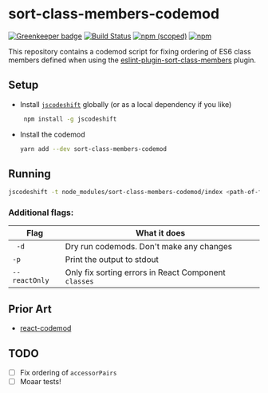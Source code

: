 # sort-class-members-codemod 

[![Greenkeeper badge](https://badges.greenkeeper.io/pastelsky/sort-class-members-codemod.svg)](https://greenkeeper.io/)
[![Build Status](https://travis-ci.org/pastelsky/sort-class-members-codemod.svg)](https://travis-ci.org/pastelsky/sort-class-members-codemod) [![npm (scoped)](https://img.shields.io/npm/v/sort-class-members-codemod.svg)](https://www.npmjs.com/package/sort-class-members-codemod)
[![npm](https://img.shields.io/npm/l/sort-class-members-codemod.svg)](https://www.npmjs.com/package/sort-class-members-codemod)

This repository contains a codemod script for fixing ordering of ES6 class members defined when using the [eslint-plugin-sort-class-members](https://github.com/bryanrsmith/eslint-plugin-sort-class-members) plugin. 


## Setup

  * Install [`jscodeshift`](https://github.com/facebook/jscodeshift) globally (or as a local dependency if you like)
   
      ```bash
       npm install -g jscodeshift
      ```
  * Install the codemod 
 
     ```bash
    yarn add --dev sort-class-members-codemod
    ```

## Running
```bash
jscodeshift -t node_modules/sort-class-members-codemod/index <path-of-file-to-fix>
```

### Additional flags:

| Flag  | What it does  |
|---|---
| ` -d`  | Dry run codemods. Don't make any changes  |
| `-p`   | Print the output to stdout  |
| `--reactOnly`  | Only fix sorting errors in React Component `classes`  |
  
## Prior Art
 - [react-codemod](https://github.com/reactjs/react-codemod/blob/master/transforms/sort-comp.js)

## TODO
- [ ] Fix ordering of `accessorPairs`
- [ ] Moaar tests!
